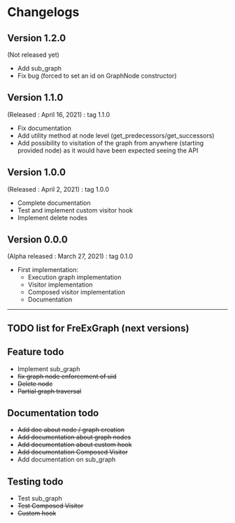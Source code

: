 # Changelogs

## Version 1.2.0
(Not released yet)
* Add sub_graph
* Fix bug (forced to set an id on GraphNode constructor)

## Version 1.1.0
(Released : April 16, 2021) : tag 1.1.0
* Fix documentation
* Add utility method at node level (get_predecessors/get_successors)
* Add possibility to visitation of the graph from anywhere (starting provided node) as it would have been expected seeing the API

## Version 1.0.0 
(Released : April 2, 2021) : tag 1.0.0
* Complete documentation
* Test and implement custom visitor hook
* Implement delete nodes

## Version 0.0.0
(Alpha released : March 27, 2021) : tag 0.1.0
* First implementation: 
    * Execution graph implementation
    * Visitor implementation
    * Composed visitor implementation
    * Documentation
    

---

## TODO list for FreExGraph (next versions)

## Feature todo

* Implement sub_graph
* ~~fix graph node enforcement of uid~~
* ~~Delete node~~ 
* ~~Partial graph traversal~~

## Documentation todo

* ~~Add doc about node / graph creation~~
* ~~Add documentation about graph nodes~~
* ~~Add documentation about custom hook~~
* ~~Add documentation Composed Visitor~~
* Add documentation on sub_graph

## Testing todo

* Test sub_graph
* ~~Test Composed Visitor~~
* ~~Custom hook~~
